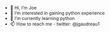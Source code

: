 - 👋 Hi, I’m Joe
- 👀 I’m interested in gaining python experience
- 🌱 I’m currently learning python
- 📫 How to reach me - twitter: @jgaudreau1

<!---
jgau2/jgau2 is a ✨ special ✨ repository because its `README.md` (this file) appears on your GitHub profile.
You can click the Preview link to take a look at your changes.
--->
